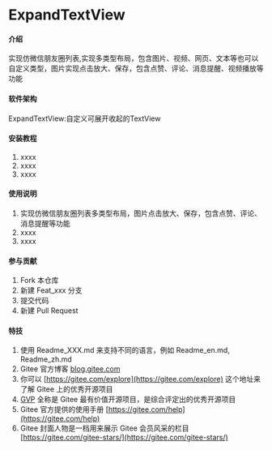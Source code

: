# ExpandTextView

#### 介绍
实现仿微信朋友圈列表,实现多类型布局，包含图片、视频、网页、文本等也可以自定义类型，图片实现点击放大、保存，包含点赞、评论、消息提醒、视频播放等功能

#### 软件架构
ExpandTextView:自定义可展开收起的TextView


#### 安装教程

1.  xxxx
2.  xxxx
3.  xxxx

#### 使用说明

1.  实现仿微信朋友圈列表多类型布局，图片点击放大、保存，包含点赞、评论、消息提醒等功能
2.  xxxx
3.  xxxx

#### 参与贡献

1.  Fork 本仓库
2.  新建 Feat_xxx 分支
3.  提交代码
4.  新建 Pull Request


#### 特技

1.  使用 Readme\_XXX.md 来支持不同的语言，例如 Readme\_en.md, Readme\_zh.md
2.  Gitee 官方博客 [blog.gitee.com](https://blog.gitee.com)
3.  你可以 [https://gitee.com/explore](https://gitee.com/explore) 这个地址来了解 Gitee 上的优秀开源项目
4.  [GVP](https://gitee.com/gvp) 全称是 Gitee 最有价值开源项目，是综合评定出的优秀开源项目
5.  Gitee 官方提供的使用手册 [https://gitee.com/help](https://gitee.com/help)
6.  Gitee 封面人物是一档用来展示 Gitee 会员风采的栏目 [https://gitee.com/gitee-stars/](https://gitee.com/gitee-stars/)
